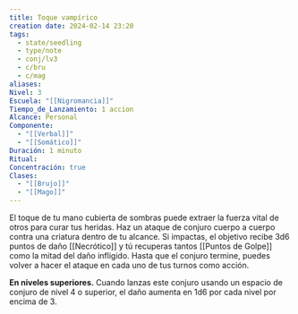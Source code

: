 ```yaml
---
title: Toque vampírico
creation date: 2024-02-14 23:20
tags:
  - state/seedling
  - type/note
  - conj/lv3
  - c/bru
  - c/mag
aliases: 
Nivel: 3
Escuela: "[[Nigromancia]]"
Tiempo_de_Lanzamiento: 1 accion
Alcance: Personal
Componente:
  - "[[Verbal]]"
  - "[[Somático]]"
Duración: 1 minuto
Ritual: 
Concentración: true
Clases:
  - "[[Brujo]]"
  - "[[Mago]]"
---
```

El toque de tu mano cubierta de sombras puede extraer la fuerza vital de otros para curar tus heridas. Haz un ataque de conjuro cuerpo a cuerpo contra una criatura dentro de tu alcance. Si impactas, el objetivo recibe 3d6 puntos de daño [[Necrótico]] y tú recuperas tantos [[Puntos de Golpe]] como la mitad del daño infligido. Hasta que el conjuro termine, puedes volver a hacer el ataque en cada uno de tus turnos como acción.

**En niveles superiores.** Cuando lanzas este conjuro usando un espacio de conjuro de nivel 4 o superior, el daño aumenta en 1d6 por cada nivel por encima de 3.

